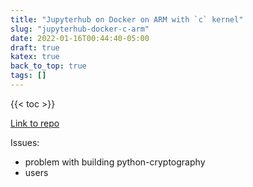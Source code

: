 ```yaml
---
title: "Jupyterhub on Docker on ARM with `c` kernel"
slug: "jupyterhub-docker-c-arm"
date: 2022-01-16T00:44:40-05:00
draft: true
katex: true
back_to_top: true
tags: []
---
```


{{< toc >}}



[Link to repo](https://github.com/ihasdapie/jupyterhub-c-docker-ARM)









Issues:
- problem with building python-cryptography
- users


















